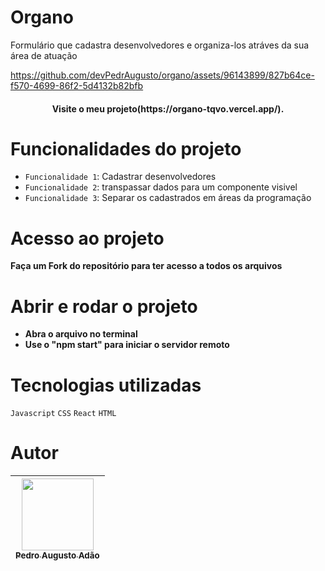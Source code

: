 <h1> Organo </h1>

Formulário que cadastra desenvolvedores e organiza-los atráves da sua área de atuação


https://github.com/devPedrAugusto/organo/assets/96143899/827b64ce-f570-4699-86f2-5d4132b82bfb


<h4 align="center"> 
    Visite o meu projeto(https://organo-tqvo.vercel.app/).
</h4>

# Funcionalidades do projeto

- `Funcionalidade 1`: Cadastrar desenvolvedores
- `Funcionalidade 2`: transpassar dados para um componente visivel
- `Funcionalidade 3`: Separar os cadastrados em áreas da programação
  
# Acesso ao projeto

**Faça um Fork do repositório para ter acesso a todos os arquivos**

#  Abrir e rodar o projeto

- **Abra o arquivo no terminal**
- **Use o "npm start" para iniciar o servidor remoto**

# Tecnologias utilizadas

`Javascript`
`CSS`
`React`
`HTML`

# Autor

| [<img src="https://github.com/devPedrAugusto.png" width=115><br><sub>Pedro Augusto Adão</sub>](https://github.com/devPedrAugusto) |
| :---: |
